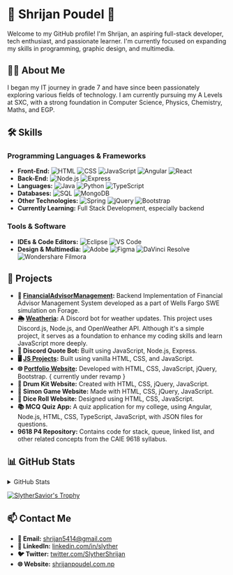 # 🌟 Shrijan Poudel 🌟

Welcome to my GitHub profile! I'm Shrijan, an aspiring full-stack developer, tech enthusiast, and passionate learner. I'm currently focused on expanding my skills in programming, graphic design, and multimedia.

## 👨‍💻 About Me

I began my IT journey in grade 7 and have since been passionately exploring various fields of technology. I am currently pursuing my A Levels at SXC, with a strong foundation in Computer Science, Physics, Chemistry, Maths, and EGP.

## 🛠️ Skills

### Programming Languages & Frameworks
- **Front-End:** ![HTML](https://img.shields.io/badge/-HTML-E34F26?style=flat-square&logo=html5&logoColor=white) ![CSS](https://img.shields.io/badge/-CSS-1572B6?style=flat-square&logo=css3&logoColor=white) ![JavaScript](https://img.shields.io/badge/-JavaScript-F7DF1E?style=flat-square&logo=javascript&logoColor=black) ![Angular](https://img.shields.io/badge/-Angular-DD0031?style=flat-square&logo=angular&logoColor=white) ![React](https://img.shields.io/badge/-React-61DAFB?style=flat-square&logo=react&logoColor=black)
- **Back-End:** ![Node.js](https://img.shields.io/badge/-Node.js-339933?style=flat-square&logo=node.js&logoColor=white) ![Express](https://img.shields.io/badge/-Express-000000?style=flat-square&logo=express&logoColor=white)
- **Languages:** ![Java](https://img.shields.io/badge/-Java-007396?style=flat-square&logo=java&logoColor=white) ![Python](https://img.shields.io/badge/-Python-3776AB?style=flat-square&logo=python&logoColor=white) ![TypeScript](https://img.shields.io/badge/-TypeScript-3178C6?style=flat-square&logo=typescript&logoColor=white)
- **Databases:** ![SQL](https://img.shields.io/badge/-SQL-4479A1?style=flat-square&logo=mysql&logoColor=white) ![MongoDB](https://img.shields.io/badge/-MongoDB-47A248?style=flat-square&logo=mongodb&logoColor=white)
- **Other Technologies:** ![Spring](https://img.shields.io/badge/-Spring-6DB33F?style=flat-square&logo=spring&logoColor=white) ![jQuery](https://img.shields.io/badge/-jQuery-0769AD?style=flat-square&logo=jquery&logoColor=white) ![Bootstrap](https://img.shields.io/badge/-Bootstrap-563D7C?style=flat-square&logo=bootstrap&logoColor=white)
- **Currently Learning:** Full Stack Development, especially backend

### Tools & Software
- **IDEs & Code Editors:** ![Eclipse](https://img.shields.io/badge/-Eclipse-2C2255?style=flat-square&logo=eclipse&logoColor=white) ![VS Code](https://img.shields.io/badge/-VS%20Code-007ACC?style=flat-square&logo=visual-studio-code&logoColor=white)
- **Design & Multimedia:** ![Adobe](https://img.shields.io/badge/-Adobe%20Creative%20Suite-FF0000?style=flat-square&logo=adobe&logoColor=white) ![Figma](https://img.shields.io/badge/-Figma-F24E1E?style=flat-square&logo=figma&logoColor=white) ![DaVinci Resolve](https://img.shields.io/badge/-DaVinci%20Resolve-1DA1F2?style=flat-square&logo=davinci-resolve&logoColor=white) ![Wondershare Filmora](https://img.shields.io/badge/-Wondershare%20Filmora-0078D7?style=flat-square&logo=wondershare-filmora&logoColor=white)

## 🚀 Projects

- **💸 [FinancialAdvisorManagement](https://github.com/SlytherSavior/Financial-Advisor-Management-System):** Backend Implementation of Financial Advisor Management System developed as a part of Wells Fargo SWE simulation on Forage.
- **🌦️ [Weatheria](https://github.com/SlytherSavior/Weatheria-):** A Discord bot for weather updates. This project uses Discord.js, Node.js, and OpenWeather API. Although it's a simple project, it serves as a foundation to enhance my coding skills and learn JavaScript more deeply.
- **🤖 Discord Quote Bot:** Built using JavaScript, Node.js, Express.
- **🖥️ [JS Projects](https://github.com/SlytherSavior/JS-Projects):** Built using vanilla HTML, CSS, and JavaScript.
- **🌐 [Portfolio Website](https://shrijanpoudel.com.np):** Developed with HTML, CSS, JavaScript, jQuery, Bootstrap. { currently under revamp } 
- **🥁 Drum Kit Website:** Created with HTML, CSS, jQuery, JavaScript.
- **🧩 Simon Game Website:** Made with HTML, CSS, jQuery, JavaScript.
- **🎲 Dice Roll Website:** Designed using HTML, CSS, JavaScript.
- **📚 MCQ Quiz App:** A quiz application for my college, using Angular, Node.js, HTML, CSS, TypeScript, JavaScript, with JSON files for questions.
- **9618 P4 Repository:** Contains code for stack, queue, linked list, and other related concepts from the CAIE 9618 syllabus.

## 📊 GitHub Stats

<details>
  <summary>GitHub Stats</summary>
  <img src="https://github-readme-stats.vercel.app/api?username=SlytherSavior&theme=vue-dark&show_icons=true&hide_border=true&count_private=true" alt="SlytherSavior's Stats">
  <img src="https://github-readme-streak-stats.herokuapp.com/?user=SlytherSavior&theme=vue-dark&hide_border=true" alt="SlytherSavior's Streak">
  <img src="https://github-readme-stats.vercel.app/api/top-langs/?username=SlytherSavior&theme=vue-dark&show_icons=true&hide_border=true&layout=compact" alt="SlytherSavior's Top Languages">
  <br>
</details>

<a href="https://github.com/ryo-ma/github-profile-trophy"><img src="https://github-profile-trophy.vercel.app/?username=SlytherSavior&theme=onedark" alt="SlytherSavior's Trophy"></a>

## 📫 Contact Me

- **📧 Email:** shrijan5414@gmail.com
- **🔗 LinkedIn:** [linkedin.com/in/slyther](https://linkedin.com/in/slyther)
- **🐦 Twitter:** [twitter.com/SlytherShrijan](https://x.com/SlytherShrijan)
- **🌐 Website:** [shrijanpoudel.com.np](https://www.shrijanpoudel.com.np)
